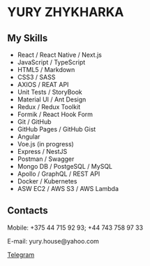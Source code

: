 # YURY ZHYKHARKA
## My Skills
- React / React Native / Next.js
- JavaScript / TypeScript
- HTML5 / Markdown
- CSS3 / SASS
- AXIOS / REAT API
- Unit Tests / StoryBook
- Material UI / Ant Design
- Redux / Redux Toolkit
- Formik / React Hook Form
- Git / GitHub
- GitHub Pages / GitHub Gist
- Angular
- Voe.js (in progress)
- Express / NestJS
- Postman / Swagger
- Mongo DB / PostgeSQL / MySQL
- Apollo / GraphQL / REST API
- Docker / Kubernetes
- ASW EC2 / AWS S3 / AWS Lambda
## Contacts
<p>Mobile: +375 44 715 92 93; +44 743 758 97 33</p>
<p>E-mail: yury.house@yahoo.com</p>
<!-- <p><a href="https://yuryhouse.github.io/yurasz-portfolio">My Portfolio</a></p> -->
<p><a href="https://t.me/YuryHouse">Telegram</a></p>
